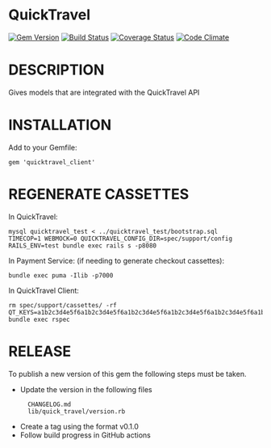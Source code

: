 # QuickTravel

[![Gem Version](https://badge.fury.io/rb/quicktravel_client.svg)](http://badge.fury.io/rb/quicktravel_client)
[![Build Status](https://github.com/sealink/quicktravel_client/workflows/Build%20and%20Test/badge.svg?branch=master)](https://github.com/sealink/quicktravel_client/actions)
[![Coverage Status](https://coveralls.io/repos/sealink/quicktravel_client/badge.svg)](https://coveralls.io/r/sealink/quicktravel_client)
[![Code Climate](https://codeclimate.com/github/sealink/quicktravel_client/badges/gpa.svg)](https://codeclimate.com/github/sealink/quicktravel_client)

# DESCRIPTION

Gives models that are integrated with the QuickTravel API

# INSTALLATION

Add to your Gemfile:

```
gem 'quicktravel_client'
```

# REGENERATE CASSETTES

In QuickTravel:
```
mysql quicktravel_test < ../quicktravel_test/bootstrap.sql
TIMECOP=1 WEBMOCK=0 QUICKTRAVEL_CONFIG_DIR=spec/support/config RAILS_ENV=test bundle exec rails s -p8080
```

In Payment Service: (if needing to generate checkout cassettes):
```
bundle exec puma -Ilib -p7000
```

In QuickTravel Client:
```
rm spec/support/cassettes/ -rf
QT_KEYS=a1b2c3d4e5f6a1b2c3d4e5f6a1b2c3d4e5f6a1b2c3d4e5f6a1b2c3d4e5f6a1b2,1b0a9f8e7d6c5b4a3f2e1d0c9b8a7f6e5d4c3b2a1f0e9d8c7b6a5f4e3d2c1b0a bundle exec rspec
```

# RELEASE

To publish a new version of this gem the following steps must be taken.

* Update the version in the following files
  ```
    CHANGELOG.md
    lib/quick_travel/version.rb
  ````
* Create a tag using the format v0.1.0
* Follow build progress in GitHub actions
